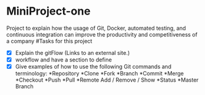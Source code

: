 # MiniProject-one
Project to explain how the usage of Git, Docker, automated testing, and continuous integration can improve the productivity and competitiveness of a company
#Tasks for this project
- [x] Explain the gitFlow (Links to an external site.)
- [x] workflow and have a section to define 
- [x]  Give examples of how to use the following Git commands and terminology:
 	*Repository
	*Clone
	*Fork
	*Branch
	*Commit
	*Merge
	*Checkout
	*Push
	*Pull 
	*Remote Add / Remove / Show
	*Status
	*Master Branch
